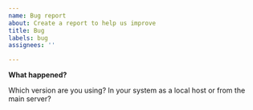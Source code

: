 ```yaml
---
name: Bug report
about: Create a report to help us improve
title: Bug
labels: bug
assignees: ''

---
```


**What happened?**

<!--State the problem accurately. Tell me if this is a security issue or something else, such as not redirecting the short link to the main site-->

Which version are you using? In your system as a local host or from the main server?
